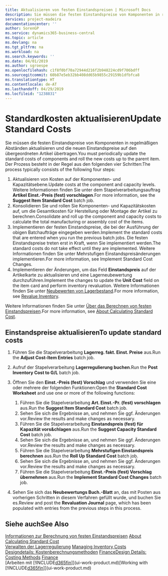 ```yaml
---
title: Aktualisieren von festen Einstandspreisen | Microsoft Docs
description: Sie müssen die festen Einstandspreise von Komponenten in regelmäßigen Abständen aktualisieren und die neuen Einstandspreise auf den übergeordneten Artikel übertragen.
services: project-madeira
documentationcenter: ''
author: SorenGP
ms.service: dynamics365-business-central
ms.topic: article
ms.devlang: na
ms.tgt_pltfrm: na
ms.workload: na
ms.search.keywords: ''
ms.date: 04/01/2019
ms.author: sgroespe
ms.openlocfilehash: c1f8f0bf70a72944d216f2b948224cd9f706bdff
ms.sourcegitcommit: 60b87e5eb32bb408dd65b9855c29159b1dfbfca8
ms.translationtype: HT
ms.contentlocale: de-AT
ms.lasthandoff: 04/29/2019
ms.locfileid: "1238831"
---
```

# <a name="update-standard-costs"></a><span data-ttu-id="ce8c5-103">Standardkosten aktualisieren</span><span class="sxs-lookup"><span data-stu-id="ce8c5-103">Update Standard Costs</span></span>
<span data-ttu-id="ce8c5-104">Sie müssen die festen Einstandspreise von Komponenten in regelmäßigen Abständen aktualisieren und die neuen Einstandspreise auf den übergeordneten Artikel übertragen.</span><span class="sxs-lookup"><span data-stu-id="ce8c5-104">You must periodically update the standard costs of components and roll the new costs up to the parent item.</span></span> <span data-ttu-id="ce8c5-105">Der Prozess besteht in der Regel aus den folgenden vier Schritten:</span><span class="sxs-lookup"><span data-stu-id="ce8c5-105">The process typically consists of the following four steps:</span></span>  

1.  <span data-ttu-id="ce8c5-106">Aktualisieren von Kosten auf der Komponenten- und Kapazitätsebene.</span><span class="sxs-lookup"><span data-stu-id="ce8c5-106">Update costs at the component and capacity levels.</span></span> <span data-ttu-id="ce8c5-107">Weitere Informationen finden Sie unter dem Stapelverarbeitungsauftrag **Artikel Einst.-Preis (fest) vorschlagen**.</span><span class="sxs-lookup"><span data-stu-id="ce8c5-107">For more information, see the **Suggest Item Standard Cost** batch job.</span></span>  
2.  <span data-ttu-id="ce8c5-108">Konsolidieren Sie und rollen Sie Komponenten- und Kapazitätskosten auf, um die Gesamtkosten für Herstellung oder Montage der Artikel zu berechnen.</span><span class="sxs-lookup"><span data-stu-id="ce8c5-108">Consolidate and roll up the component and capacity costs to calculate the total manufacturing or assembly cost of the items.</span></span>  
3.  <span data-ttu-id="ce8c5-109">Implementieren der festen Einstandspreise, die bei der Ausführung der obigen Batchaufträge eingegeben werden.</span><span class="sxs-lookup"><span data-stu-id="ce8c5-109">Implement the standard costs that are entered when you run the previous batch jobs.</span></span> <span data-ttu-id="ce8c5-110">Die festen Einstandspreise treten erst in Kraft, wenn Sie implementiert werden.</span><span class="sxs-lookup"><span data-stu-id="ce8c5-110">The standard costs do not take effect until they are implemented.</span></span> <span data-ttu-id="ce8c5-111">Weitere Informationen finden Sie unter Mehrstufigen Einstandspreisänderungen implementieren.</span><span class="sxs-lookup"><span data-stu-id="ce8c5-111">For more information, see Implement Standard Cost Changes.</span></span>  
4.  <span data-ttu-id="ce8c5-112">Implementieren der Änderungen, um das Feld **Einstandspreis** auf der Artikelkarte zu aktualisieren und eine Lagerneubewertung durchzuführen.</span><span class="sxs-lookup"><span data-stu-id="ce8c5-112">Implement the changes to update the **Unit Cost** field on the item card and perform inventory revaluation.</span></span> <span data-ttu-id="ce8c5-113">Weitere Informationen finden Sie unter [Neubewerten von Lagerbestand](inventory-how-revalue-inventory.md).</span><span class="sxs-lookup"><span data-stu-id="ce8c5-113">For more information, see [Revalue Inventory](inventory-how-revalue-inventory.md).</span></span>  

<span data-ttu-id="ce8c5-114">Weitere Informationen finden Sie unter [Über das Berechnen von festen Einstandspreisen](finance-about-calculating-standard-cost.md).</span><span class="sxs-lookup"><span data-stu-id="ce8c5-114">For more information, see [About Calculating Standard Cost](finance-about-calculating-standard-cost.md).</span></span>  
## <a name="to-update-standard-costs"></a><span data-ttu-id="ce8c5-115">Einstandspreise aktualisieren</span><span class="sxs-lookup"><span data-stu-id="ce8c5-115">To update standard costs</span></span>  
1.  <span data-ttu-id="ce8c5-116">Führen Sie die Stapelverarbeitung **Lagerreg. fakt. Einst. Preise** aus.</span><span class="sxs-lookup"><span data-stu-id="ce8c5-116">Run the **Adjust Cost-Item Entries** batch job.</span></span>  
2.  <span data-ttu-id="ce8c5-117">Aufruf der Stapelverarbeitung **Lagerregulierung buchen**.</span><span class="sxs-lookup"><span data-stu-id="ce8c5-117">Run the **Post Inventory Cost to G/L** batch job.</span></span>  
3.  <span data-ttu-id="ce8c5-118">Öffnen Sie den **Einst.-Preis (fest) Vorschlag** und verwenden Sie eine oder mehrere der folgenden Funktionen:</span><span class="sxs-lookup"><span data-stu-id="ce8c5-118">Open the **Standard Cost Worksheet** and use one or more of the following functions:</span></span>  

    1.  <span data-ttu-id="ce8c5-119">Führen Sie die Stapelverarbeitung **Art. Einst.-Pr. (fest) vorschlagen** aus.</span><span class="sxs-lookup"><span data-stu-id="ce8c5-119">Run the **Suggest Item Standard Cost** batch job.</span></span>  
    2.  <span data-ttu-id="ce8c5-120">Sehen Sie sich die Ergebnisse an, und nehmen Sie ggf. Änderungen vor.</span><span class="sxs-lookup"><span data-stu-id="ce8c5-120">Review the results and make changes as necessary.</span></span>  
    3.  <span data-ttu-id="ce8c5-121">Führen Sie die Stapelverarbeitung **Einstandspreis (fest) für Kapazität vors&chlagen** aus.</span><span class="sxs-lookup"><span data-stu-id="ce8c5-121">Run the **Suggest Capacity Standard Cost** batch job.</span></span>  
    4.  <span data-ttu-id="ce8c5-122">Sehen Sie sich die Ergebnisse an, und nehmen Sie ggf. Änderungen vor.</span><span class="sxs-lookup"><span data-stu-id="ce8c5-122">Review the results and make changes as necessary.</span></span>
    5. <span data-ttu-id="ce8c5-123">Führen Sie die Stapelverarbeitung **Mehrstufigen Einstandspreis berechnen** aus.</span><span class="sxs-lookup"><span data-stu-id="ce8c5-123">Run the **Roll Up Standard Cost** batch job.</span></span>
    6.  <span data-ttu-id="ce8c5-124">Sehen Sie sich die Ergebnisse an, und nehmen Sie ggf. Änderungen vor.</span><span class="sxs-lookup"><span data-stu-id="ce8c5-124">Review the results and make changes as necessary.</span></span>
    7.  <span data-ttu-id="ce8c5-125">Führen Sie die Stapelverarbeitung **Einst.-Preis (fest) Vorschlag übernehmen** aus.</span><span class="sxs-lookup"><span data-stu-id="ce8c5-125">Run the **Implement Standard Cost Changes** batch job.</span></span>  
4.  <span data-ttu-id="ce8c5-126">Sehen Sie sich das  **Neubewertungs Buch.-Blatt** an, das mit Posten aus vorherigen Schritten in diesem Verfahren gefüllt wurde, und buchen Sie es.</span><span class="sxs-lookup"><span data-stu-id="ce8c5-126">Review and post the **Revaluation Journal** page, which has been populated with entries from the previous steps in this process.</span></span>  

## <a name="see-also"></a><span data-ttu-id="ce8c5-127">Siehe auch</span><span class="sxs-lookup"><span data-stu-id="ce8c5-127">See Also</span></span>  
 <span data-ttu-id="ce8c5-128">[Informationen zur Berechnung von festen Einstandspreisen](finance-about-calculating-standard-cost.md) </span><span class="sxs-lookup"><span data-stu-id="ce8c5-128">[About Calculating Standard Cost](finance-about-calculating-standard-cost.md) </span></span>  
 <span data-ttu-id="ce8c5-129">[Verwalten der Lagerregulierung](finance-manage-inventory-costs.md) </span><span class="sxs-lookup"><span data-stu-id="ce8c5-129">[Managing Inventory Costs](finance-manage-inventory-costs.md) </span></span>  
 <span data-ttu-id="ce8c5-130">[Designdetails: Kostenberechnungsmethoden](design-details-costing-methods.md) [Finance](finance.md)</span><span class="sxs-lookup"><span data-stu-id="ce8c5-130">[Design Details: Costing Methods](design-details-costing-methods.md) [Finance](finance.md)</span></span>  
 <span data-ttu-id="ce8c5-131">[Arbeiten mit [!INCLUDE[d365fin](includes/d365fin_md.md)]](ui-work-product.md)</span><span class="sxs-lookup"><span data-stu-id="ce8c5-131">[Working with [!INCLUDE[d365fin](includes/d365fin_md.md)]](ui-work-product.md)</span></span>  
